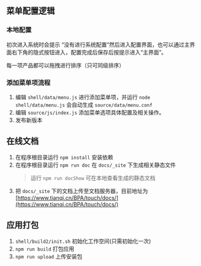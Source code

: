 ## 菜单配置逻辑

### 本地配置
初次进入系统时会提示 “没有进行系统配置”然后进入配置界面，也可以通过主界面右下角的隐式按钮进入，配置完成后保存后按提示进入“主界面”。

每一项产品都可以拖拽进行排序（只可同级排序）

### 添加菜单项流程
1. 编辑 `shell/data/menu.js` 进行添加菜单项，并运行 `node shell/data/menu.js` 会自动生成 `source/data/menu.conf`
2. 编辑 `source/js/index.js` 添加菜单选项具体配置及相关操作。
3. 发布新版本


## 在线文档
1. 在程序根目录运行 `npm install` 安装依赖
2. 在程序根目录运行 `npm run doc` 在 `docs/_site` 下生成相关静态文件
    > 运行 `npm run docShow` 可在本地查看生成的静态文档
3. 把 `docs/_site` 下的文档上传至文档服务器，目前地址为 [https://www.tianqi.cn/BPA/touch/docs/](https://www.tianqi.cn/BPA/touch/docs/)    


## 应用打包
1. `shell/build2/init.sh` 初始化工作空间(只需初始化一次)
1. `npm run build` 打包应用
1. `npm run upload` 上传安装包